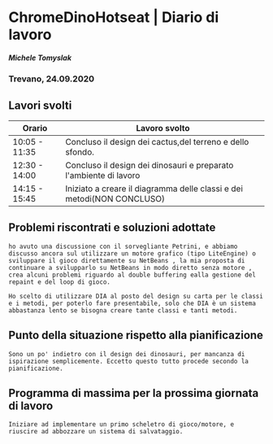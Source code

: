 

# ChromeDinoHotseat | Diario di lavoro
##### Michele Tomyslak
### Trevano, 24.09.2020

## Lavori svolti


|Orario        |Lavoro svolto                 |
|--------------|------------------------------|
|10:05 - 11:35   |Concluso il design dei cactus,del terreno e dello sfondo.         |
|12:30 - 14:00|  Concluso il design dei dinosauri e preparato l'ambiente di lavoro   |
|14:15 - 15:45|  Iniziato a creare il diagramma delle classi e dei metodi(NON CONCLUSO)                          |

##  Problemi riscontrati e soluzioni adottate
	ho avuto una discussione con il sorvegliante Petrini, e abbiamo discusso ancora sul utilizzare un motore grafico (tipo LiteEngine) o sviluppare il gioco direttamente su NetBeans , la mia proposta di continuare a svilupparlo su NetBeans in modo diretto senza motore , crea alcuni problemi riguardo al double buffering ealla gestione del repaint e del loop di gioco.

	Ho scelto di utilizzare DIA al posto del design su carta per le classi e i metodi, per poterlo fare presentabile, solo che DIA è un sistema abbastanza lento se bisogna creare tante classi e tanti metodi.
	
	

##  Punto della situazione rispetto alla pianificazione
	Sono un po' indietro con il design dei dinosauri, per mancanza di ispirazione semplicemente. Eccetto questo tutto procede secondo la pianificazione.


## Programma di massima per la prossima giornata di lavoro
	Iniziare ad implementare un primo scheletro di gioco/motore, e riuscire ad abbozzare un sistema di salvataggio.
